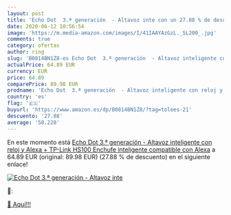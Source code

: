 ```yaml
---
layout: post
title: 'Echo Dot  3.ª generación  - Altavoz inte con un 27.88 % de descuento'
date: 2020-06-12 10:56:54
image: 'https://m.media-amazon.com/images/I/41IAAYAzGzL._SL200_.jpg'
comments: true
category: ofertas
author: ring
slug: 'B0814BN1Z8-es Echo Dot  3.ª generación  - Altavoz inteligente con reloj y Alexa + TP-Link HS100 Enchufe inteligente  compatible con Alexa'
actualPrice: 64.89 EUR
currency: EUR
price: 64.89
comparePrice: 89.98 EUR
prodname: 'Echo Dot  3.ª generación  - Altavoz inteligente con reloj y Alexa + TP-Link HS100 Enchufe inteligente  compatible con Alexa'
country: 'es'
flag: '🇪🇸'
buyurl: 'https://www.amazon.es/dp/B0814BN1Z8/?tag=tolees-21'
descuento: '27.88'
average: '58.228'
---
```


En este momento está [Echo Dot  3.ª generación  - Altavoz inteligente con reloj y Alexa + TP-Link HS100 Enchufe inteligente  compatible con Alexa](https://www.amazon.es/dp/B0814BN1Z8/?tag=tolees-21) a 64.89 EUR (original: 89.98 EUR) (27.88 %  de descuento) en el siguiente enlace!

[![Echo Dot  3.ª generación  - Altavoz inte](https://m.media-amazon.com/images/I/41IAAYAzGzL._SL200_.jpg)](https://www.amazon.es/dp/B0814BN1Z8/?tag=tolees-21)

🔎:


[🛒 Aquí!!!](https://www.amazon.es/dp/B0814BN1Z8/?tag=tolees-21)

